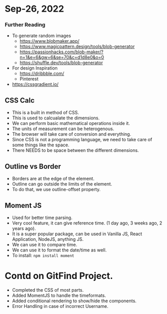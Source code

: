 # Sep-26, 2022

### Further Reading
- To generate random images
  - https://www.blobmaker.app/
  - https://www.magicpattern.design/tools/blob-generator
  - https://passionhacks.com/blob-maker/?n=1&e=6&gw=6&se=70&c=d1d8e0&o=0
  - https://shuffle.dev/tools/blob-generator
- For design Inspiration
  - https://dribbble.com/
  - Pinterest
- https://cssgradient.io/


## CSS Calc
- This is a built in method of CSS.
- This is used to calcualate the dimensions.
- We can perform basic mathematical operations inside it.
- The units of measurement can be heterogenous.
- The browser will take care of conversion and everything.
- Since CSS is not a programming language, we need to take care of some things like the space.
- There NEEDS to be space between the different dimensions.

## Outline vs Border
- Borders are at the edge of the element.
- Outline can go outside the limits of the element.
- To do that, we use outline-offset property.

## Moment JS
- Used for better time parsing.
- Very cool feature, it can give reference time. (1 day ago, 3 weeks ago, 2 years ago).
- It is a super popular package, can be used in Vanilla JS, React Application, NodeJS, anything JS.
- We can use it to compare time.
- We can use it to format the date/time as well.
- To install: `npm install moment`

# Contd on GitFind Project.
- Completed the CSS of most parts.
- Added MomentJS to handle the timeformats.
- Added conditional rendering to show/hide the components.
- Error Handling in case of incorrect Username.